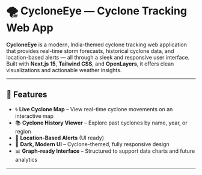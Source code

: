 # 🌪️ CycloneEye — Cyclone Tracking Web App 


**CycloneEye** is a modern, India-themed cyclone tracking web application that provides real-time storm forecasts, historical cyclone data, and location-based alerts — all through a sleek and responsive user interface. Built with **Next.js 15**, **Tailwind CSS**, and **OpenLayers**, it offers clean visualizations and actionable weather insights.

---

## 🚀 Features

- 🌀 **Live Cyclone Map** – View real-time cyclone movements on an interactive map
- 📚 **Cyclone History Viewer** – Explore past cyclones by name, year, or region
- 📍 **Location-Based Alerts** (UI ready)
- 🌙 **Dark, Modern UI** – Cyclone-themed, fully responsive design
- 📊 **Graph-ready Interface** – Structured to support data charts and future analytics

---
